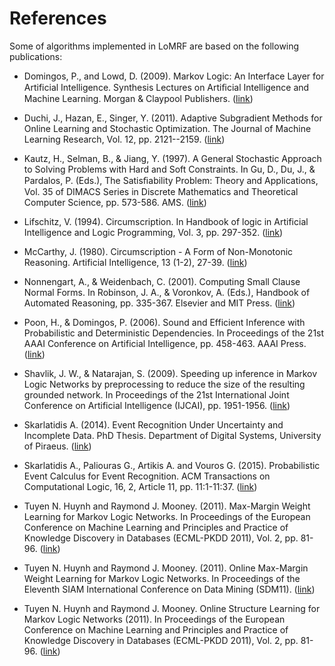 # References

Some of algorithms implemented in LoMRF are based on the following publications:

* Domingos, P., and Lowd, D. (2009). Markov Logic: An Interface Layer for Artificial Intelligence. Synthesis Lectures on Artiﬁcial Intelligence and Machine Learning. Morgan & Claypool Publishers. ([link](http://www.morganclaypool.com/doi/abs/10.2200/S00206ED1V01Y200907AIM007))

* Duchi, J., Hazan, E., Singer, Y. (2011). Adaptive Subgradient Methods for Online Learning and Stochastic Optimization. The Journal of Machine Learning Research, Vol. 12, pp. 2121--2159. ([link](http://jmlr.org/papers/v12/duchi11a.html))

* Kautz, H., Selman, B., & Jiang, Y. (1997). A General Stochastic Approach to Solving Problems with Hard and Soft Constraints. In Gu, D., Du, J., & Pardalos, P. (Eds.), The Satisﬁability Problem: Theory and Applications, Vol. 35 of DIMACS Series in Discrete Mathematics and Theoretical Computer Science, pp. 573-586. AMS. ([link](https://cs.rochester.edu/u/kautz/papers/maxsatDIMACSfinal.ps))

* Lifschitz, V. (1994). Circumscription. In Handbook of logic in Artificial Intelligence and Logic Programming, Vol. 3, pp. 297-352. ([link](http://www.jstor.org/stable/420980))

* McCarthy, J. (1980). Circumscription - A Form of Non-Monotonic Reasoning. Artificial Intelligence, 13 (1-2), 27-39. ([link](http://www-formal.stanford.edu/jmc/circumscription.ps))

* Nonnengart, A., & Weidenbach, C. (2001). Computing Small Clause Normal Forms. In Robinson, J. A., & Voronkov, A. (Eds.), Handbook of Automated Reasoning, pp. 335-367. Elsevier and MIT Press. ([link](http://people.mpi-inf.mpg.de/~weidenb/publications/handbook99small.ps.gz))

* Poon, H., & Domingos, P. (2006). Sound and Efficient Inference with Probabilistic and Deterministic Dependencies. In Proceedings of the 21st AAAI Conference on Artificial Intelligence, pp. 458-463. AAAI Press. ([link](http://homes.cs.washington.edu/~pedrod/papers/aaai06a.pdf))

* Shavlik, J. W., & Natarajan, S. (2009). Speeding up inference in Markov Logic Networks by preprocessing to reduce the size of the resulting grounded network. In Proceedings of the 21st International Joint Conference on Artificial Intelligence (IJCAI), pp. 1951-1956. ([link](https://alchemy.cs.washington.edu/papers/pdfs/shavlik-natarajan09.pdf))

* Skarlatidis A. (2014). Event Recognition Under Uncertainty and Incomplete Data. PhD Thesis. Department of Digital Systems, University of Piraeus. ([link](http://hdl.handle.net/10442/hedi/35692))

* Skarlatidis A., Paliouras G., Artikis A. and Vouros G. (2015). Probabilistic Event Calculus for Event Recognition. ACM Transactions on Computational Logic, 16, 2, Article 11, pp. 11:1-11:37. ([link](http://dx.doi.org/10.1145/2699916))

* Tuyen N. Huynh and Raymond J. Mooney. (2011). Max-Margin Weight Learning for Markov Logic Networks. In Proceedings of the European Conference on Machine Learning and Principles and Practice of Knowledge Discovery in Databases (ECML-PKDD 2011), Vol. 2, pp. 81-96. ([link](http://www.ai.sri.com/~huynh/papers/huynh_mooney_ecmlpkdd09.pdf))

* Tuyen N. Huynh and Raymond J. Mooney. (2011). Online Max-Margin Weight Learning for Markov Logic Networks. In Proceedings of the Eleventh SIAM International Conference on Data Mining (SDM11). ([link](http://www.ai.sri.com/~huynh/papers/huynh_mooney_sdm11.pdf))

* Tuyen N. Huynh and Raymond J. Mooney. Online Structure Learning for Markov Logic Networks (2011). In Proceedings of the European Conference on Machine Learning and Principles and Practice of Knowledge Discovery in Databases (ECML-PKDD 2011), Vol. 2, pp. 81-96. ([link](http://www.cs.utexas.edu/users/ai-lab/?huynh:ecml11))
